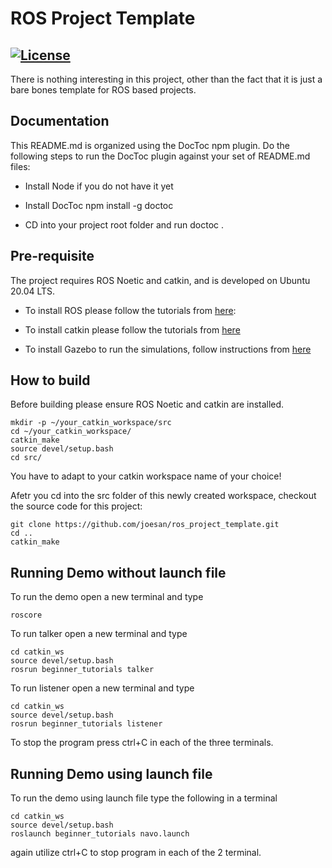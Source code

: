 # ROS Project Template
[![License](https://img.shields.io/badge/License-BSD%203--Clause-blue.svg)](https://opensource.org/licenses/BSD-3-Clause)
---
There is nothing interesting in this project, other than the fact that it is just a bare bones template for ROS based projects.

## Documentation

This README.md is organized using the DocToc npm plugin. Do the following steps to run the DocToc plugin against your set of README.md files:

- Install Node if you do not have it yet

- Install DocToc npm install -g doctoc

- CD into your project root folder and run doctoc .

## Pre-requisite

The project requires ROS Noetic and catkin, and is developed on Ubuntu 20.04 LTS.

- To install ROS please follow the tutorials from [here](http://wiki.ros.org/action/fullsearch/ROS/Tutorials): 

- To install catkin please follow the tutorials from [here](http://wiki.ros.org/catkin?distro=indigo#Installing_catkin)

- To install Gazebo to run the simulations, follow instructions from [here](http://gazebosim.org/tutorials?tut=install_ubuntu)

## How to build

Before building please ensure ROS Noetic and catkin are installed.  

```
mkdir -p ~/your_catkin_workspace/src
cd ~/your_catkin_workspace/
catkin_make
source devel/setup.bash
cd src/
```

You have to adapt to your catkin workspace name of your choice!

Afetr you cd into the src folder of this newly created workspace, checkout the source code for this project:

```
git clone https://github.com/joesan/ros_project_template.git
cd ..
catkin_make
```

## Running Demo without launch file

To run the demo open a new terminal and type
```
roscore
```

To run talker open a new terminal and type
```
cd catkin_ws
source devel/setup.bash
rosrun beginner_tutorials talker
```

To run listener open a new terminal and type
```
cd catkin_ws
source devel/setup.bash
rosrun beginner_tutorials listener
```
To stop the program press ctrl+C in each of the three terminals.

## Running Demo using launch file

To run the demo using launch file type the following in a terminal

```
cd catkin_ws
source devel/setup.bash
roslaunch beginner_tutorials navo.launch
```

again utilize ctrl+C to stop program in each of the 2 terminal.

